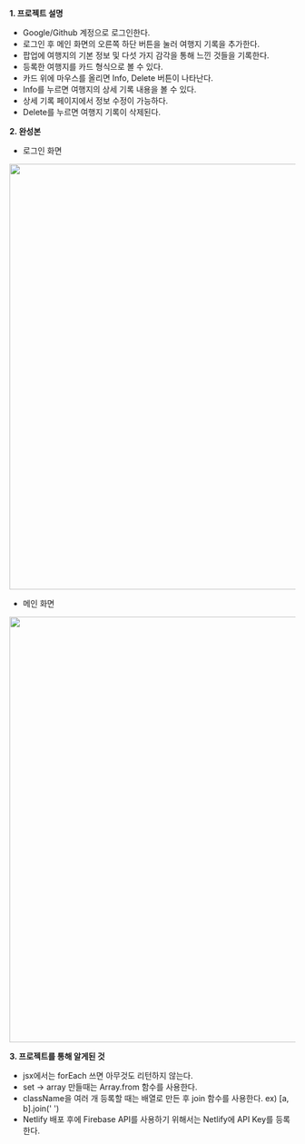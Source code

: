 **1. 프로젝트 설명**
 - Google/Github 계정으로 로그인한다.
 - 로그인 후 메인 화면의 오른쪽 하단 버튼을 눌러 여행지 기록을 추가한다.
 - 팝업에 여행지의 기본 정보 및 다섯 가지 감각을 통해 느낀 것들을 기록한다.
 - 등록한 여행지를 카드 형식으로 볼 수 있다.
 - 카드 위에 마우스를 올리면 Info, Delete 버튼이 나타난다.
 - Info를 누르면 여행지의 상세 기록 내용을 볼 수 있다.
 - 상세 기록 페이지에서 정보 수정이 가능하다.
 - Delete를 누르면 여행지 기록이 삭제된다.
 
**2. 완성본**
 - 로그인 화면
<img src = "https://user-images.githubusercontent.com/17793440/127652045-850d2a0c-246b-4192-a294-342267c24e86.png" width="750px"/>

 - 메인 화면
<img src = "https://user-images.githubusercontent.com/17793440/129448348-bef1b269-c2d0-49ad-8ad4-ec6b9bfff2ba.png"  width="750px"/>  

**3. 프로젝트를 통해 알게된 것**
  - jsx에서는 forEach 쓰면 아무것도 리턴하지 않는다.  
  - set -> array 만들때는 Array.from 함수를 사용한다.  
  - className을 여러 개 등록할 때는 배열로 만든 후 join 함수를 사용한다. ex) [a, b].join(' ')
  - Netlify 배포 후에 Firebase API를 사용하기 위해서는 Netlify에 API Key를 등록한다.
  
